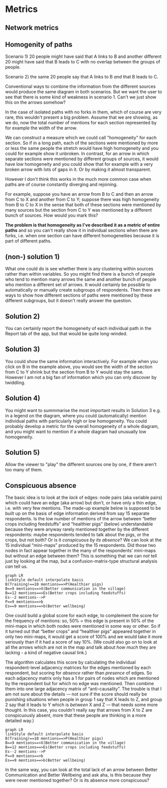 # Metrics

## Network metrics

## Homogenity of paths

Scenario 1) 20 people might have said that A links to B and another different 20 might have said that B leads to C with no overlap between the groups of people. 

Scenario 2)  the same 20 people say that A links to B *and* that B leads to C.

Conventional ways to combine the information from the different sources would produce the same diagram in both scenarios. But we want the user to see that there is some kind of weakness in scenario 1. Can't we just show this on the arrows somehow?

In the case of isolated paths with no forks in them, which of course are very rare, this wouldn't present a big problem. Assume that we are showing, as we do, now the total number of mentions for each section represented by for example the width of the arrow.

We can construct a measure which we could call "homogeneity" for each section. So if in a long path, each of the sections were mentioned by more or less the same people the stretch would have high homogeneity and you could for example show it unbroken. In contrast, for an arrow in which separate sections were mentioned by different groups of sources, it would have low homogeneity and you could show that for example with a very broken arrow with lots of gaps in it. Or by making it almost transparent. 

However I don't think this works in the much more common case when paths are of course constantly diverging and rejoining. 

For example, suppose you have an arrow from B to C and then an arrow from C to X and another from C to Y; suppose there was high homogeneity from B to C to X in the sense that both of these sections were mentioned by many sources but the section from C to Y was mentioned by a different bunch of sources. How would you mark this? 

**The problem is that homogeneity as I've described it as a metric of entire paths** and so you can't really show it in individual sections when there are forks, i.e. when one section can have different homogeneities because it is part of different paths. 

## (non-) solution 1)

What one could do is see whether there is any clustering within sources rather than within variables. So you might find there is a bunch of people who tend to mention many arrows the same and another bunch of people who mention a different set of arrows. It would certainly be possible to automatically or manually create subgroups of respondents. Then there are ways to show how different sections of paths were mentioned by these different subgroups, but it doesn't really answer the question.

## Solution 2)

You can certainly report the homogeneity of each individual path in the Report tab of the app, but that would be quite long-winded.

## Solution 3) 

You could show the same information interactively. For example when you click on B in the example above, you would see the width of the section from C to Y  shrink but the section from B to Y would stay the same. However I am not a big fan of information which you can only discover by twiddling. 

## Solution 4) 

You might want to summmarise the most important results in Solution 3 e.g. in a legend on the diagram, where you could (automatically) mention individual paths with particularly high or low homogeneity. You could probably develop a metric for the overall homogeneity of a whole diagram, and you might want to mention if a whole diagram had unusually low homogeneity. 

## Solution 5)

Allow the viewer to "play" the different sources one by one, if there aren't too many of them.



## Conspicuous absence

The basic idea is to look at the *lack* of edges: node pairs (aka variable pairs) which could have an edge (aka arrow) but don’t, or have only a thin edge, i.e. with very few mentions. The made-up example below is supposed to be built up on the basis of edge information derived from say 15 separate respondents. Is the low number of mentions of the arrow between “better crops including feedstuffs” and “healthier pigs” (below) understandable because they were anyway rarely mentioned together by the different respondents: maybe respondents tended to talk about the pigs, or the crops, but not both? Or is it *conspicuous by its absence*? We can look at the 15 individual “mini-maps” produced by the 15 respondents. Did those two nodes in fact appear together in the many of the respondents’ mini-maps but without an edge between them? This is something that we can *not* tell just by looking at the map, but a confusion-matrix-type structural analysis *can* tell us. 

```mermaid
graph LR
linkStyle default interpolate basis
B(Training)==10 mentions==>P(Healthier pigs)
B==9 mentions==>X(Better communication in the village)
B==12 mentions==>Es(Better crops including feedstuffs)
Es--2 mentions-->P
P==9 mentions==>b
Es==9 mentions==>b(Better wellbeing)
```

One could build a global score for each edge, to complement the score for the frequency of mentions: so, 50% = this edge is present in 50% of the mini-maps in which both nodes were mentioned in some way or other. So if it turned out that “better crops” and “healthier pigs” appeared together in only two mini-maps, it would get a score of 100% and we would take it more seriously than if it had a score of say 10%. (We could also go on to look at all the arrows which are not in the map and talk about *how much* they are lacking - a kind of negative causal link.) 

The algorithm calculates this score by calculating the individual respondent-level adjacency matrices for the edges mentioned by each respondent, but scoring for *absence* rather than *presence* of edges. So each adjacency matrix only has a 1 for pairs of nodes which are mentioned by the respondent but for which no edge was mentioned. Then combine them into one large adjacency matrix of “anti-causality”.  The trouble is that I am not sure about the details -– not sure if the score should really be punishing situations when people in group 1 say that X leads to Z, and group 2 say that it leads to Y which is *between* X and Z -– that needs some more thought. In this case, you couldn’t really say that arrows from X to Z are conspicuously absent, more that these people are thinking in a more detailed way.)

```mermaid
graph LR
linkStyle default interpolate basis
B(Training)==10 mentions==>P(Healthier pigs)
B==9 mentions==>X(Better communication in the village)
B==12 mentions==>Es(Better crops including feedstuffs)
Es--2 mentions-->P
P==9 mentions==>b
Es==9 mentions==>b(Better wellbeing)
```

In the same way, you can look at the total lack of an arrow between Better Communication and Better Wellbeing and ask aha, is this because they were never mentioned together? Or is its absence more conspicuous? 